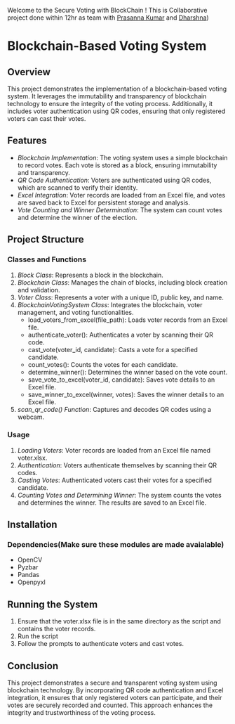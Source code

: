 Welcome to the Secure Voting with BlockChain !
This is Collaborative project done within 12hr as team with [Prasanna Kumar](https://github.com/pras-annna) and [Dharshna](https://github.com/Dharshna2805))

# Blockchain-Based Voting System

## Overview
This project demonstrates the implementation of a blockchain-based voting system. It leverages the immutability and transparency of blockchain technology to ensure the integrity of the voting process. Additionally, it includes voter authentication using QR codes, ensuring that only registered voters can cast their votes.

## Features
- *Blockchain Implementation*: The voting system uses a simple blockchain to record votes. Each vote is stored as a block, ensuring immutability and transparency.
- *QR Code Authentication*: Voters are authenticated using QR codes, which are scanned to verify their identity.
- *Excel Integration*: Voter records are loaded from an Excel file, and votes are saved back to Excel for persistent storage and analysis.
- *Vote Counting and Winner Determination*: The system can count votes and determine the winner of the election.

## Project Structure
### Classes and Functions
1. *Block Class*: Represents a block in the blockchain.
2. *Blockchain Class*: Manages the chain of blocks, including block creation and validation.
3. *Voter Class*: Represents a voter with a unique ID, public key, and name.
4. *BlockchainVotingSystem Class*: Integrates the blockchain, voter management, and voting functionalities.
    - load_voters_from_excel(file_path): Loads voter records from an Excel file.
    - authenticate_voter(): Authenticates a voter by scanning their QR code.
    - cast_vote(voter_id, candidate): Casts a vote for a specified candidate.
    - count_votes(): Counts the votes for each candidate.
    - determine_winner(): Determines the winner based on the vote count.
    - save_vote_to_excel(voter_id, candidate): Saves vote details to an Excel file.
    - save_winner_to_excel(winner, votes): Saves the winner details to an Excel file.
5. *scan_qr_code() Function*: Captures and decodes QR codes using a webcam.

### Usage
1. *Loading Voters*: Voter records are loaded from an Excel file named voter.xlsx.
2. *Authentication*: Voters authenticate themselves by scanning their QR codes.
3. *Casting Votes*: Authenticated voters cast their votes for a specified candidate.
4. *Counting Votes and Determining Winner*: The system counts the votes and determines the winner. The results are saved to an Excel file.

## Installation
### Dependencies(Make sure these modules are made avaialable)
- OpenCV
- Pyzbar
- Pandas
- Openpyxl

## Running the System
1. Ensure that the voter.xlsx file is in the same directory as the script and contains the voter records.
2. Run the script
3. Follow the prompts to authenticate voters and cast votes.

## Conclusion
This project demonstrates a secure and transparent voting system using blockchain technology. By incorporating QR code authentication and Excel integration, it ensures that only registered voters can participate, and their votes are securely recorded and counted. This approach enhances the integrity and trustworthiness of the voting process.

